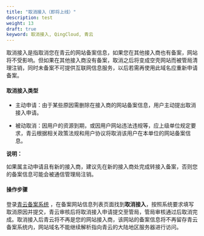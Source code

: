 ```yaml
---
title: "取消接入（即将上线）"
description: test
weight: 13
draft: true
keyword: 取消接入, QingCloud, 青云
---
```




取消接入是指取消您在青云的网站备案信息，如果您在其他接入商也有备案，网站将不受影响。但如果在其他接入商没有备案，取消之后将变成空壳网站而被管局清理注销，同时未备案不可提供互联网信息服务，以后若需再使用此域名应重新申请备案。

#### 取消接入类型

- 主动申请：由于某些原因需删除在接入商的网站备案信息，用户主动提出取消接入申请。

- 被动取消：因用户的资源到期，或因用户网站违法违规等，应上级单位规定要求，青云根据相关政策法规和用户协议将取消该用户在本单位的网站备案信息。

**说明：**

如果属主动申请且有新的接入商，建议先在新的接入商处完成转接入备案，否则您的备案信息可能会被通信管理局注销。

#### 操作步骤

登录[青云备案系统](https://beian.qingcloud.com/icp/intro) ，在备案网站信息列表页面找到**取消接入**，按照系统要求填写取消原因并提交，青云审核后将取消接入申请提交至管局，管局审核通过后取消完成。取消接入后青云将不再是您的网站接入商，该网站的备案信息将不再留存青云备案系统内，网站域名不能继续解析指向青云的大陆地区服务器进行访问。

